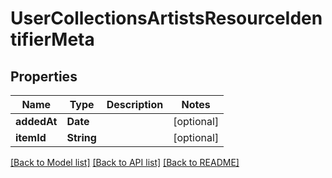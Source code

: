 # UserCollectionsArtistsResourceIdentifierMeta

## Properties
Name | Type | Description | Notes
------------ | ------------- | ------------- | -------------
**addedAt** | **Date** |  | [optional] 
**itemId** | **String** |  | [optional] 

[[Back to Model list]](../README.md#documentation-for-models) [[Back to API list]](../README.md#documentation-for-api-endpoints) [[Back to README]](../README.md)


